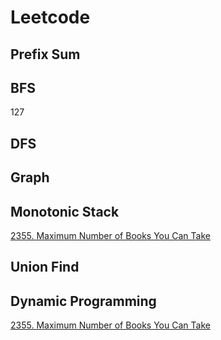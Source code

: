 # Leetcode
## Prefix Sum

## BFS
127

## DFS

## Graph

## Monotonic Stack
[2355. Maximum Number of Books You Can Take](./Monotonic_Stack/2355/)
## Union Find

## Dynamic Programming
[2355. Maximum Number of Books You Can Take](./Monotonic_Stack/2355/) 